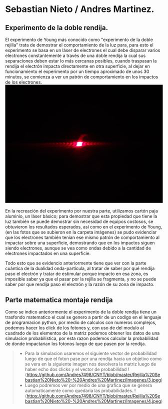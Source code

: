 # Sebastian Nieto / Andres Martinez.

## Experimento de la doble rendija.

El experimento de Young más conocido como "experimento de la doble rejilla" 
trata de demostrar el comportamiento de la luz para, para esto el experimento 
se basa en un láser de electrones el cual debe disparar varios electrones 
constantemente a través de una doble rendija la cual sus separaciones deben 
estar lo más cercanas posibles, cuando traspasan la rendija el electrón 
impacta directamente en otra superficie, al dejar en funcionamiento el 
experimento por un tiempo aproximado de unos 30 minutos, se comienza a ver 
un patrón de comportamiento en los impactos de los electrones.
![Foto de ilustracion del comportamiento de los electrones](https://github.com/Andres7498/CNYT/blob/master/Rejilla%20Sebastian%20Nieto%20-%20Andres%20Martinez/Imagenes/1.jpeg)

En la recreación del experimento por nuestra parte, utilizamos cartón paja
aluminio, un láser básico; para demostrar que esta propiedad que tiene la 
luz también se puede demostrar sin necesidad de equipos costosos, se 
obtuvieron los resultados esperados, así como en el experimento de Young,
(en las fotos que se subieron en la carpeta imágenes) se pudo evidenciar que
los electrones también tenían ese mismo patrón de comportamiento al impactar
sobre una superficie, demostrando que en los impactos siguen siendo electrones,
aunque se vea como ondas debido a la cantidad de electrones impactados en una
superficie.

Todo esto que se evidencio anteriormente tiene que ver con la parte cuántica 
de la dualidad onda-partícula, al tratar de saber por qué rendija paso el 
electrón y tratar de estimular porque impacto en esa zona, es imposible saber
ya que el pasar por la rejilla se fragmenta, y no se puede saber por que
rendija paso el electrón y la razón de su zona de impacto.

## Parte matematica montaje rendija

Como se indico anteriormente el experimento de la doble rendija tiene un trasfondo matematico 
el cual se genero a partir de un codigo en el lenguaje de programacion python, por medio de calculos con numeros complejos, podemos hacer los click de los fotones y, con uso de del modulo al cuadrado de los elementos de la matriz podemos obtener los datos de una simulacion probabilistica, por esta razon podemos calcular la probabilidad de donde impactarian los fotonos luego de que pasen por la rendija.
>- Para la simulacion usaremos el siguiente vector de probabilidad luego de que el foton pase por una rendija hacia un objetivo como se vera en la siguiente imagen nos devolvera la matriz luego de haber echo dos clicks y el vector de probabilidad
!(https://github.com/Andres7498/CNYT/blob/master/Rejilla%20Sebastian%20Nieto%20-%20Andres%20Martinez/Imagenes/3.jpeg)
>- Luego podremos ver por medio de una grafica que se genera automaticamente como quedaria las probabilidades.
!(https://github.com/Andres7498/CNYT/blob/master/Rejilla%20Sebastian%20Nieto%20-%20Andres%20Martinez/Imagenes/4.jpeg)

